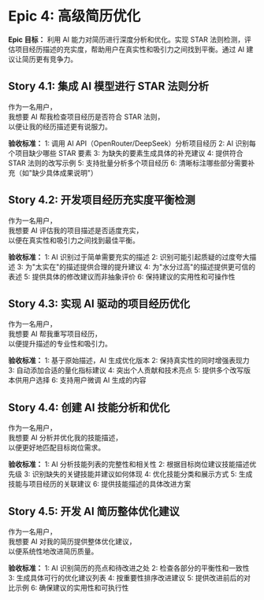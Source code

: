 # Epic 4: 高级简历优化

**Epic 目标：** 利用 AI 能力对简历进行深度分析和优化。实现 STAR 法则检测，评估项目经历描述的充实度，帮助用户在真实性和吸引力之间找到平衡。通过 AI 建议让简历更有竞争力。

## Story 4.1: 集成 AI 模型进行 STAR 法则分析

作为一名用户，  
我想要 AI 帮我检查项目经历是否符合 STAR 法则，  
以便让我的经历描述更有说服力。

**验收标准：**
1: 调用 AI API（OpenRouter/DeepSeek）分析项目经历
2: AI 识别每个项目缺少哪些 STAR 要素
3: 为缺失的要素生成具体的补充建议
4: 提供符合 STAR 法则的改写示例
5: 支持批量分析多个项目经历
6: 清晰标注哪些部分需要补充（如"缺少具体成果说明"）

## Story 4.2: 开发项目经历充实度平衡检测

作为一名用户，  
我想要 AI 评估我的项目描述是否适度充实，  
以便在真实性和吸引力之间找到最佳平衡。

**验收标准：**
1: AI 识别过于简单需要充实的描述
2: 识别可能引起质疑的过度夸大描述
3: 为"太实在"的描述提供合理的提升建议
4: 为"水分过高"的描述提供更可信的表述
5: 提供具体的修改建议而非抽象评价
6: 保持建议的实用性和可操作性

## Story 4.3: 实现 AI 驱动的项目经历优化

作为一名用户，  
我想要 AI 帮我重写项目经历，  
以便提升描述的专业性和吸引力。

**验收标准：**
1: 基于原始描述，AI 生成优化版本
2: 保持真实性的同时增强表现力
3: 自动添加合适的量化指标建议
4: 突出个人贡献和技术亮点
5: 提供多个改写版本供用户选择
6: 支持用户微调 AI 生成的内容

## Story 4.4: 创建 AI 技能分析和优化

作为一名用户，  
我想要 AI 分析并优化我的技能描述，  
以便更好地匹配目标岗位需求。

**验收标准：**
1: AI 分析技能列表的完整性和相关性
2: 根据目标岗位建议技能描述优先级
3: 识别缺失的关键技能并建议如何体现
4: 优化技能分类和展示方式
5: 生成技能与项目经历的关联建议
6: 提供技能描述的具体改进方案

## Story 4.5: 开发 AI 简历整体优化建议

作为一名用户，  
我想要 AI 对我的简历提供整体优化建议，  
以便系统性地改进简历质量。

**验收标准：**
1: AI 识别简历的亮点和待改进之处
2: 检查各部分的平衡性和一致性
3: 生成具体可行的优化建议列表
4: 按重要性排序改进建议
5: 提供改进前后的对比示例
6: 确保建议的实用性和可执行性
